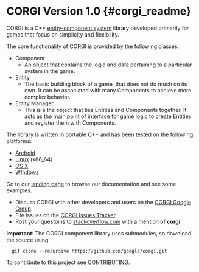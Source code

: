 CORGI Version 1.0    {#corgi_readme}
=================

CORGI is a C++ [entity-component system][] library developed primarily for
games that focus on simplicity and flexibility.

The core functionality of CORGI is provided by the following classes:
   * Component
      - An object that contains the logic and data pertaining to a particular
        system in the game.
   * Entity
      - The basic building block of a game, that does not do much on its own. It
        can be associated with many Components to achieve more complex behavior.
   * Entity Manager
      - This is a the object that ties Entities and Components together. It acts
        as the main point of interface for game logic to create Entities and
        register them with Components.

The library is written in portable C++ and has been tested on the following
platforms:

   * [Android][]
   * [Linux][] (x86_64)
   * [OS X][]
   * [WIndows][]

Go to our [landing page][] to browse our documentation and see some examples.

   * Discuss CORGI with other developers and users on the
     [CORGI Google Group][].
   * File issues on the [CORGI Issues Tracker][].
   * Post your questoins to [stackoverflow.com][] with a mention of **corgi**.

**Important**: The CORGI component library uses submodules, so download the
source using:

~~~{.sh}
  git clone --recursive https://github.com/google/corgi.git
~~~

To contribute to this project see [CONTRIBUTING][].

<br>

   [Android]: http://www.android.com
   [CONTRIBUTING]: http://github.com/google/corgi/blob/master/CONTRIBUTING
   [CORGI Google Group]: http://group.google.com/group/corgi-lib
   [CORGI Issues Tracker]: http://github.com/google/corgi/issues
   [entity-component system]: https://en.wikipedia.org/wiki/Entity_component_system
   [landing page]: http://google.github.io/corgi
   [Linux]: http://en.m.wikipedia.org/wiki/Linux
   [OS X]: http://www.apple.com/osx/
   [stackoverflow.com]: http://www.stackoverflow.com
   [Windows]: http://windows.microsoft.com/
